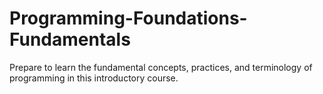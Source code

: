 # Programming-Foundations-Fundamentals
Prepare to learn the fundamental concepts, practices, and terminology of programming in this introductory course.
